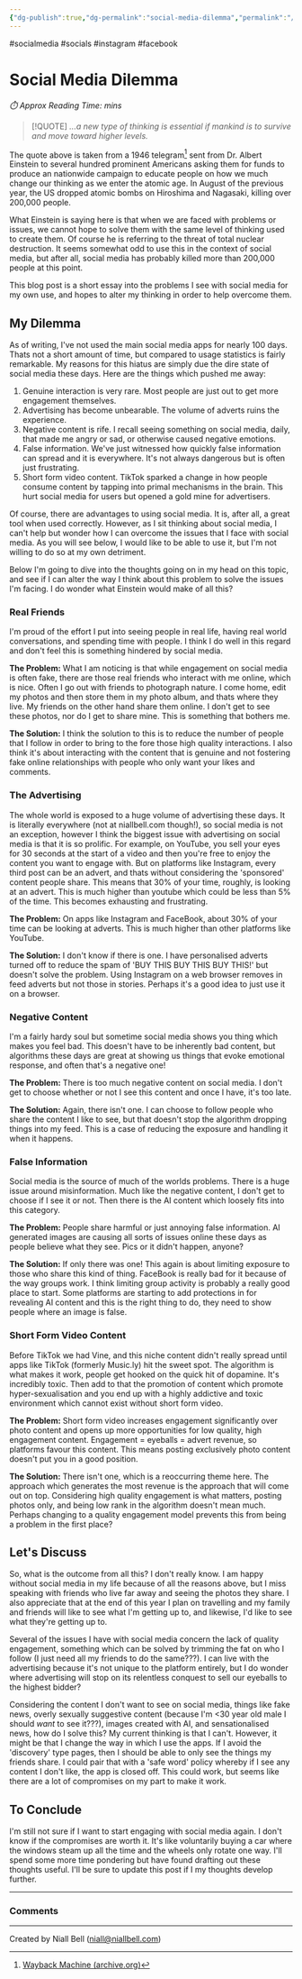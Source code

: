 ```yaml
---
{"dg-publish":true,"dg-permalink":"social-media-dilemma","permalink":"/social-media-dilemma/","title":"Social Media Dilemma","hide":true,"tags":["socials","Socialmedia","instagram","facebook"],"noteIcon":"1","created":"2024-08-14T14:14:19.000+01:00","updated":"2024-08-14T15:52:10.000+01:00"}
---
```


#socialmedia #socials #instagram #facebook
# Social Media Dilemma
<p id="reading-time" style="font-style: italic;">⏱️ Approx Reading Time:  <span id="inserted-text"></span> mins</p>

>[!QUOTE] *...a new type of thinking is essential if mankind is to survive and move toward higher levels.*

The quote above is taken from a 1946 telegram[^1] sent from Dr. Albert Einstein to several hundred prominent Americans asking them for funds to produce an nationwide campaign to educate people on how we much change our thinking as we enter the atomic age. In August of the previous year, the US dropped atomic bombs on Hiroshima and Nagasaki, killing over 200,000 people.

What Einstein is saying here is that when we are faced with problems or issues, we cannot hope to solve them with the same level of thinking used to create them. Of course he is referring to the threat of total nuclear destruction. It seems somewhat odd to use this in the context of social media, but after all, social media has probably killed more than 200,000 people at this point.

This blog post is a short essay into the problems I see with social media for my own use, and hopes to alter my thinking in order to help overcome them.

## My Dilemma

As of writing, I've not used the main social media apps for nearly 100 days. Thats not a short amount of time, but compared to usage statistics is fairly remarkable. My reasons for this hiatus are simply due the dire state of social media these days. Here are the things which pushed me away:

1. Genuine interaction is very rare. Most people are just out to get more engagement themselves.
2. Advertising has become unbearable. The volume of adverts ruins the experience.
3. Negative content is rife. I recall seeing something on social media, daily, that made me angry or sad, or otherwise caused negative emotions.
4. False information. We've just witnessed how quickly false information can spread and it is everywhere. It's not always dangerous but is often just frustrating.
5. Short form video content. TikTok sparked a change in how people consume content by tapping into primal mechanisms in the brain. This hurt social media for users but opened a gold mine for advertisers.

Of course, there are advantages to using social media. It is, after all, a great tool when used correctly. However, as I sit thinking about social media, I can't help but wonder how I can overcome the issues that I face with social media. As you will see below, I would like to be able to use it, but I'm not willing to do so at my own detriment.

Below I'm going to dive into the thoughts going on in my head on this topic, and see if I can alter the way I think about this problem to solve the issues I'm facing. I do wonder what Einstein would make of all this?

### Real Friends

I'm proud of the effort I put into seeing people in real life, having real world conversations, and spending time with people. I think I do well in this regard and don't feel this is something hindered by social media. 

**The Problem:** What I am noticing is that while engagement on social media is often fake, there are those real friends who interact with me online, which is nice. Often I go out with friends to photograph nature. I come home, edit my photos and then store them in my photo album, and thats where they live. My friends on the other hand share them online. I don't get to see these photos, nor do I get to share mine. This is something that bothers me.

**The Solution:** I think the solution to this is to reduce the number of people that I follow in order to bring to the fore those high quality interactions. I also think it's about interacting with the content that is genuine and not fostering fake online relationships with people who only want your likes and comments.

### The Advertising

The whole world is exposed to a huge volume of advertising these days. It is literally everywhere (not at niallbell.com though!), so social media is not an exception, however I think the biggest issue with advertising on social media is that it is so prolific. For example, on YouTube, you sell your eyes for 30 seconds at the start of a video and then you're free to enjoy the content you want to engage with. But on platforms like Instagram, every third post can be an advert, and thats without considering the 'sponsored' content people share. This means that 30% of your time, roughly, is looking at an advert. This is much higher than youtube which could be less than 5% of the time. This becomes exhausting and frustrating.

**The Problem:** On apps like Instagram and FaceBook, about 30% of your time can be looking at adverts. This is much higher than other platforms like YouTube.

**The Solution:** I don't know if there is one. I have personalised adverts turned off to reduce the spam of 'BUY THIS BUY THIS BUY THIS!' but doesn't solve the problem. Using Instagram on a web browser removes in feed adverts but not those in stories. Perhaps it's a good idea to just use it on a browser.

### Negative Content

I'm a fairly hardy soul but sometime social media shows you thing which makes you feel bad. This doesn't have to be inherently bad content, but algorithms these days are great at showing us things that evoke emotional response, and often that's a negative one!

**The Problem:** There is too much negative content on social media. I don't get to choose whether or not I see this content and once I have, it's too late.

**The Solution:** Again, there isn't one. I can choose to follow people who share the content I like to see, but that doesn't stop the algorithm dropping things into my feed. This is a case of reducing the exposure and handling it when it happens.

### False Information

Social media is the source of much of the worlds problems. There is a huge issue around misinformation. Much like the negative content, I don't get to choose if I see it or not. Then there is the AI content which loosely fits into this category.

**The Problem:** People share harmful or just annoying false information. AI generated images are causing all sorts of issues online these days as people believe what they see. Pics or it didn't happen, anyone?

**The Solution:** If only there was one! This again is about limiting exposure to those who share this kind of thing. FaceBook is really bad for it because of the way groups work. I think limiting group activity is probably a really good place to start. Some platforms are starting to add protections in for revealing AI content and this is the right thing to do, they need to show people where an image is false.

### Short Form Video Content

Before TikTok we had Vine, and this niche content didn't really spread until apps like TikTok (formerly Music.ly) hit the sweet spot. The algorithm is what makes it work, people get hooked on the quick hit of dopamine. It's incredibly toxic. Then add to that the promotion of content which promote hyper-sexualisation and you end up with a highly addictive and toxic environment which cannot exist without short form video.

**The Problem:** Short form video increases engagement significantly over photo content and opens up more opportunities for low quality, high engagement content. Engagement = eyeballs = advert revenue, so platforms favour this content. This means posting exclusively photo content doesn't put you in a good position.

**The Solution:** There isn't one, which is a reoccurring theme here. The approach which generates the most revenue is the approach that will come out on top. Considering high quality engagement is what matters, posting photos only, and being low rank in the algorithm doesn't mean much. Perhaps changing to a quality engagement model prevents this from being a problem in the first place?

## Let's Discuss

So, what is the outcome from all this? I don't really know. I am happy without social media in my life because of all the reasons above, but I miss speaking with friends who live far away and seeing the photos they share. I also appreciate that at the end of this year I plan on travelling and my family and friends will like to see what I'm getting up to, and likewise, I'd like to see what they're getting up to.

Several of the issues I have with social media concern the lack of quality engagement, something which can be solved by trimming the fat on who I follow (I just need all my friends to do the same???). I can live with the advertising because it's not unique to the platform entirely, but I do wonder where advertising will stop on its relentless conquest to sell our eyeballs to the highest bidder?

Considering the content I don't want to see on social media, things like fake news, overly sexually suggestive content (because I'm <30 year old male I should *want* to see it???), images created with AI, and sensationalised news, how do I solve this? My current thinking is that I can't. However, it might be that I change the way in which I use the apps. If I avoid the 'discovery' type pages, then I should be able to only see the things my friends share. I could pair that with a 'safe word' policy whereby if I see any content I don't like, the app is closed off. This could work, but seems like there are a lot of compromises on my part to make it work.

## To Conclude

I'm still not sure if I want to start engaging with social media again. I don't know if the compromises are worth it. It's like voluntarily buying a car where the windows steam up all the time and the wheels only rotate one way. I'll spend some more time pondering but have found drafting out these thoughts useful. I'll be sure to update this post if I my thoughts develop further.

[^1]: [Wayback Machine (archive.org)](https://web.archive.org/web/20140622171150/http://www.turnthetide.info/id54.htm)

---
### Comments

<div id="waline"></div>
<script type="module">
	import { init } from 'https://unpkg.com/@waline/client@v3/dist/waline.js';
	init({
	  el: '#waline',
	  serverURL: 'https://niallscavecomments.vercel.app/',
	  lang: 'en',
	});
</script>

---
Created by Niall Bell (niall@niallbell.com)